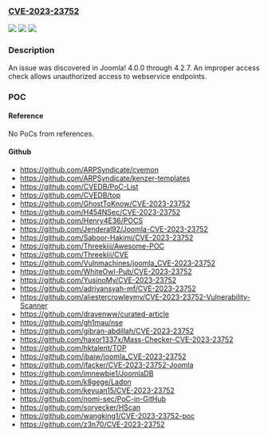 ### [CVE-2023-23752](https://cve.mitre.org/cgi-bin/cvename.cgi?name=CVE-2023-23752)
![](https://img.shields.io/static/v1?label=Product&message=Joomla!%20CMS&color=blue)
![](https://img.shields.io/static/v1?label=Version&message=%3D%204.0.0-4.2.7%20&color=brighgreen)
![](https://img.shields.io/static/v1?label=Vulnerability&message=ACL&color=brighgreen)

### Description

An issue was discovered in Joomla! 4.0.0 through 4.2.7. An improper access check allows unauthorized access to webservice endpoints.

### POC

#### Reference
No PoCs from references.

#### Github
- https://github.com/ARPSyndicate/cvemon
- https://github.com/ARPSyndicate/kenzer-templates
- https://github.com/CVEDB/PoC-List
- https://github.com/CVEDB/top
- https://github.com/GhostToKnow/CVE-2023-23752
- https://github.com/H454NSec/CVE-2023-23752
- https://github.com/Henry4E36/POCS
- https://github.com/Jenderal92/Joomla-CVE-2023-23752
- https://github.com/Saboor-Hakimi/CVE-2023-23752
- https://github.com/Threekiii/Awesome-POC
- https://github.com/Threekiii/CVE
- https://github.com/Vulnmachines/joomla_CVE-2023-23752
- https://github.com/WhiteOwl-Pub/CVE-2023-23752
- https://github.com/YusinoMy/CVE-2023-23752
- https://github.com/adriyansyah-mf/CVE-2023-23752
- https://github.com/aliestercrowleymv/CVE-2023-23752-Vulnerability-Scanner
- https://github.com/dravenww/curated-article
- https://github.com/gh1mau/nse
- https://github.com/gibran-abdillah/CVE-2023-23752
- https://github.com/haxor1337x/Mass-Checker-CVE-2023-23752
- https://github.com/hktalent/TOP
- https://github.com/ibaiw/joomla_CVE-2023-23752
- https://github.com/ifacker/CVE-2023-23752-Joomla
- https://github.com/imnewbie1/JoomlaDB
- https://github.com/k8gege/Ladon
- https://github.com/keyuan15/CVE-2023-23752
- https://github.com/nomi-sec/PoC-in-GitHub
- https://github.com/soryecker/HScan
- https://github.com/wangking1/CVE-2023-23752-poc
- https://github.com/z3n70/CVE-2023-23752

